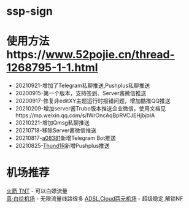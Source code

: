 # ssp-sign

# 使用方法https://www.52pojie.cn/thread-1268795-1-1.html
- 20210921-增加了Telegram私聊推送,Pushplus私聊推送
- 20200915-第一个版本，支持签到、Server酱微信推送
- 20200917-修复非editXY主题运行时报错问题，增加酷推QQ推送
- 20210209-增加server酱Trubo版本推送企业微信，使用文档见https://mp.weixin.qq.com/s/IWrOncAqBpRVCJEHjbjbIA
- 20210221-增加Qmsg私聊推送
- 20210718-移除Server酱微信推送
- 20210817-[a08381](https://github.com/a08381)新增Telegram Bot推送
- 20210825-[Thund1R](https://github.com/Thund1R)新增Pushplus推送

# 机场推荐
[火箭 TNT](https://koozk.com/auth/register?code=7zKd) - 可以白嫖流量  
[真·白给机场](https://portal.getfree.cloud/user) - 无限流量线路很多
[ADSL.Cloud两元机场](https://portal.adsl.cloud/auth/register?code=TZIx) - 超级稳定,解锁NF
